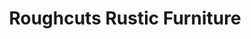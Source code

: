 ---
title: "Roughcuts Rustic Furniture"
url: /mosier/roughcuts-rustic-furniture/
shop: furniture
---